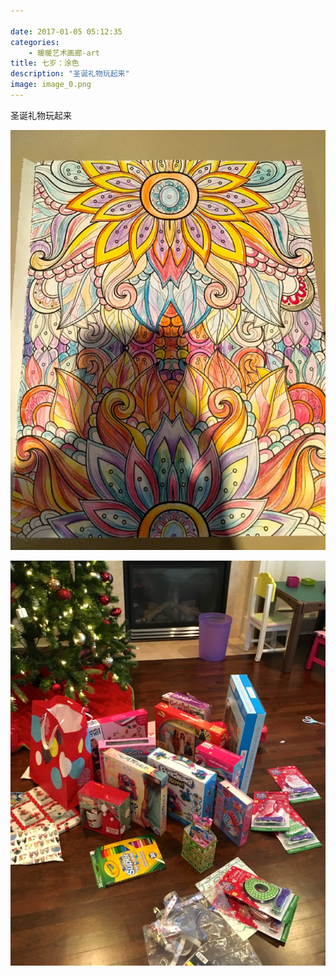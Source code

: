 ```yaml
---

date: 2017-01-05 05:12:35
categories:
    - 暖暖艺术画廊-art
title: 七岁：涂色
description: "圣诞礼物玩起来"
image: image_0.png
---
```


圣诞礼物玩起来

  


  


  


  


  


![](image_0.png)  
  
![](image_1.png)